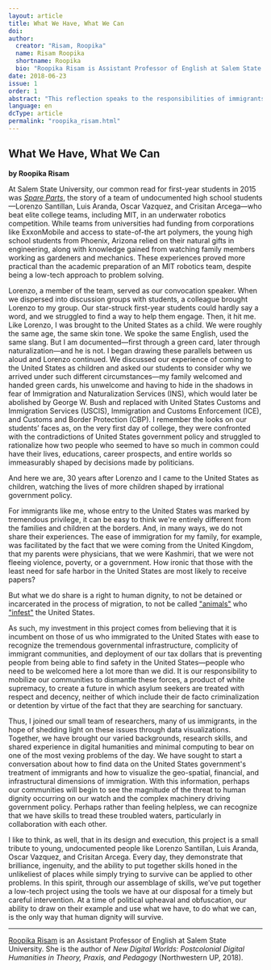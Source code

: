 ```yaml
---
layout: article
title: What We Have, What We Can
doi:
author: 
  creator: "Risam, Roopika"
  name: Risam Roopika
  shortname: Roopika
  bio: "Roopika Risam is Assistant Professor of English at Salem State University. She is the author of New Digital Worlds: Postcolonial Digital Humanities in Theory, Praxis, and Pedagogy (Northwestern UP, 2018). Her website is [roopikarisam.com](http://roopikarisam.com)"
date: 2018-06-23
issue: 1
order: 1
abstract: "This reflection speaks to the responsibilities of immigrants whose passages were marked by ease to those being criminalized by the United States government. It further contextualizes the efforts of the *Torn Apart* team in relation to the ingenuity of migrants, whose every day acts of survival are spaces of possibility."
language: en
dcType: article
permalink: "roopika_risam.html"
---
```



## What We Have, What We Can  
**by Roopika Risam**

At Salem State University, our common read for first-year students in 2015 was [*Spare Parts*](https://books.google.com/books?id=on1zAwAAQBAJ&printsec=frontcover&dq=spare+parts&hl=en&sa=X&ved=0ahUKEwjmlpbXnuPbAhUD7oMKHR89CUUQ6AEIKTAA#v=onepage&q=irrigation&f=false), the story of a team of undocumented high school students—Lorenzo Santillan, Luis Aranda, Oscar Vazquez, and Crisitan Arcega—who beat elite college teams, including MIT, in an underwater robotics competition. While teams from universities had funding from corporations like ExxonMobile and access to state-of-the art polymers, the young high school students from Phoenix, Arizona relied on their natural gifts in engineering, along with knowledge gained from watching family members working as gardeners and mechanics. These experiences proved more practical than the academic preparation of an MIT robotics team, despite being a low-tech approach to problem solving.  

Lorenzo, a member of the team, served as our convocation speaker. When we dispersed into discussion groups with students, a colleague brought Lorenzo to my group. Our star-struck first-year students could hardly say a word, and we struggled to find a way to help them engage. Then, it hit me. Like Lorenzo, I was brought to the United States as a child. We were roughly the same age, the same skin tone. We spoke the same English, used the same slang. But I am documented—first through a green card, later through naturalization—and he is not. I began drawing these parallels between us aloud and Lorenzo continued. We discussed our experience of coming to the United States as children and asked our students to consider why we arrived under such different circumstances—my family welcomed and handed green cards, his unwelcome and having to hide in the shadows in fear of Immigration and Naturalization Services (INS), which would later be abolished by George W. Bush and replaced with United States Customs and Immigration Services (USCIS), Immigration and Customs Enforcement (ICE), and Customs and Border Protection (CBP). I remember the looks on our students’ faces as, on the very first day of college, they were confronted with the contradictions of United States government policy and struggled to rationalize how two people who seemed to have so much in common could have their lives, educations, career prospects, and entire worlds so immeasurably shaped by decisions made by politicians. 

And here we are, 30 years after Lorenzo and I came to the United States as children, watching the lives of more children shaped by irrational government policy. 

For immigrants like me, whose entry to the United States was marked by tremendous privilege, it can be easy to think we're entirely different from the families and children at the borders. And, in many ways, we do not share their experiences. The ease of immigration for my family, for example, was facilitated by the fact that we were coming from the United Kingdom, that my parents were physicians, that we were Kashmiri, that we were not fleeing violence, poverty, or a government. How ironic that those with the least need for safe harbor in the United States are most likely to receive papers?  

But what we do share is a right to human dignity, to not be detained or incarcerated in the process of migration, to not be called ["animals"](https://twitter.com/realDonaldTrump/status/997429518867591170) who ["infest"](https://twitter.com/realDonaldTrump/status/1009071403918864385) the United States.

As such, my investment in this project comes from believing that it is incumbent on those of us who immigrated to the United States with ease to recognize the tremendous governmental infrastructure, complicity of immigrant communities, and deployment of our tax dollars that is preventing people from being able to find safety in the United States—people who need to be welcomed here a lot more than we did. It is our responsibility to mobilize our communities to dismantle these forces, a product of white supremacy, to create a future in which asylum seekers are treated with respect and decency, neither of which include their de facto criminalization or detention by virtue of the fact that they are searching for sanctuary.

Thus, I joined our small team of researchers, many of us immigrants, in the hope of shedding light on these issues through data visualizations. Together, we have brought our varied backgrounds, research skills, and shared experience in digital humanities and minimal computing to bear on one of the most vexing problems of the day. We have sought to start a conversation about how to find data on the United States government's treatment of immigrants and how to visualize the geo-spatial, financial, and infrastructural dimensions of immigration. With this information, perhaps our communities will begin to see the magnitude of the threat to human dignity occurring on our watch and the complex machinery driving government policy. Perhaps rather than feeling helpless, we can recognize that we have skills to tread these troubled waters, particularly in collaboration with each other.  

I like to think, as well, that in its design and execution, this project is a small tribute to young, undocumented people like Lorenzo Santillan, Luis Aranda, Oscar Vazquez, and Crisitan Arcega. Every day, they demonstrate that brilliance, ingenuity, and the ability to put together skills honed in the unlikeliest of places while simply trying to survive can be applied to other problems. In this spirit, through our assemblage of skills, we’ve put together a low-tech project using the tools we have at our disposal for a timely but careful intervention. At a time of political upheaval and obfuscation, our ability to draw on their example and use what we have, to do what we can, is the only way that human dignity will survive. 

---

[Roopika Risam](http://roopikarisam.com) is an Assistant Professor of English at Salem State University. She is the author of *New Digital Worlds: Postcolonial Digital Humanities in Theory, Praxis, and Pedagogy* (Northwestern UP, 2018).
